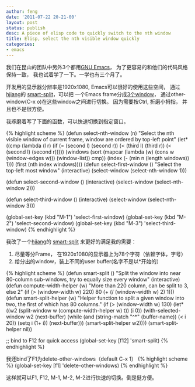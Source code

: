 ```yaml
---
author: feng
date: '2011-07-22 20-21-00'
layout: post
status: publish
desc: A piece of elisp code to quickly switch to the nth window
title: Elisp, select the nth visible window quickly
categories:
- emacs
---
```


我们在昆山的团队中另外3个都用[GNU Emacs](www.gnu.org/software/emacs/)，
为了更容易的和他们的代码风格保持一致，
我也试着学了一下。一学也有三个月了。

开发用的显示器分辨率是1920x1080,
Emacs可以很好的使用这些空间，
通过[hjiang](http://hjiang.net)的
[smart-split](http://hjiang.net/archives/253)，可以把
一个Emacs frame分成[3个window](/imgs/emacs-3-window.png)，
通过other-window(C-x o)在这些window之间进行切换。
因为需要按Ctrl, 折磨小拇指， 并且也不是很方便。

我琢磨着写了下面的函数，可以快速切换到指定窗口。

{% highlight scheme %}
(defun select-nth-window (n)
  "Select the nth visible window of current frame,
window are ordered by top-left point"
  (let* ((cmp (lambda (l r)
                (if (= (second l) (second r))
                    (< (third l) (third r))
                  (< (second l) (second r)))))
         (windows (sort
                   (mapcar (lambda (w)
                             (cons w (window-edges w)))
                           (window-list)) cmp))
         (index (- (min n (length windows)) 1)))
    (first (nth index windows))))
(defun select-first-window ()
  "Select the top-left most window"
  (interactive)
  (select-window (select-nth-window 1)))

(defun select-second-window ()
  (interactive)
  (select-window (select-nth-window 2)))

(defun select-third-window ()
  (interactive)
  (select-window (select-nth-window 3)))

(global-set-key (kbd "M-1") 'select-first-window)
(global-set-key (kbd "M-2") 'select-second-window)
(global-set-key (kbd "M-3") 'select-third-window)
{% endhighlight %}

我改了一个[hjiang](http://hjiang.net)的
[smart-split](http://hjiang.net/archives/253)
来更好的满足我的需要：
1. 尽量等分Frame， 在1920x1080的显示器上为78个字符（依赖字体，字号）
2. 给分出的window，装上不同的user buffer(名字不是以\*开始的）

{% highlight scheme %}
(defun smart-split ()
  "Split the window into near 80-column sub-windows, try to
equally size every window"
  (interactive)
  (defun compute-width-helper (w)
    "More than 220 column, can be split to 3, else 2"
    (if (> (window-width w) 220) 80
      (+ (/ (window-width w) 2) 1)))
  (defun smart-split-helper (w)
    "Helper function to split a given window into two, the first of which has
    80 columns."
    (if (> (window-width w) 130)
        (let* ((w2 (split-window w (compute-width-helper w) t))
               (i 0))
          (with-selected-window w2
            (next-buffer)
            (while (and (string-match "^*" (buffer-name)) (< i 20))
              (setq i (1+ i))
              (next-buffer)))
          (smart-split-helper w2))))
  (smart-split-helper nil))

;; bind to F12 for quick access
(global-set-key [f12] 'smart-split)
{% endhighlight %}

我还bind了F1为delete-other-windows（default C-x 1）
{% highlight scheme %}
(global-set-key [f1] 'delete-other-windows)
{% endhighlight %}

这样就可以F1, F12, M-1, M-2, M-2进行快速的切换。倒是挺方便。
